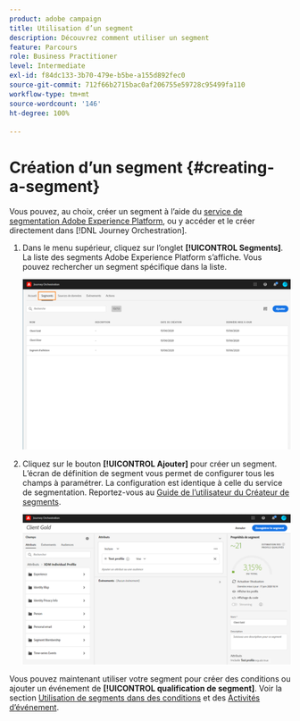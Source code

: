 ```yaml
---
product: adobe campaign
title: Utilisation d’un segment
description: Découvrez comment utiliser un segment
feature: Parcours
role: Business Practitioner
level: Intermediate
exl-id: f84dc133-3b70-479e-b5be-a155d892fec0
source-git-commit: 712f66b2715bac0af206755e59728c95499fa110
workflow-type: tm+mt
source-wordcount: '146'
ht-degree: 100%

---
```


# Création d’un segment {#creating-a-segment}

Vous pouvez, au choix, créer un segment à l’aide du [service de segmentation Adobe Experience Platform](https://docs.adobe.com/content/help/fr-FR/experience-platform/segmentation/home.html), ou y accéder et le créer directement dans [!DNL Journey Orchestration].

1. Dans le menu supérieur, cliquez sur l’onglet **[!UICONTROL Segments]**. La liste des segments Adobe Experience Platform s’affiche. Vous pouvez rechercher un segment spécifique dans la liste.

   ![](../assets/segment1.png)

1. Cliquez sur le bouton **[!UICONTROL Ajouter]** pour créer un segment. L’écran de définition de segment vous permet de configurer tous les champs à paramétrer. La configuration est identique à celle du service de segmentation. Reportez-vous au [Guide de l’utilisateur du Créateur de segments](https://docs.adobe.com/content/help/fr-FR/experience-platform/segmentation/ui/overview.html).

   ![](../assets/segment2.png)

Vous pouvez maintenant utiliser votre segment pour créer des conditions ou ajouter un événement de **[!UICONTROL qualification de segment]**. Voir la section [Utilisation de segments dans des conditions](../segment/using-a-segment.md) et des [Activités d’événement](../building-journeys/segment-qualification-events.md).
